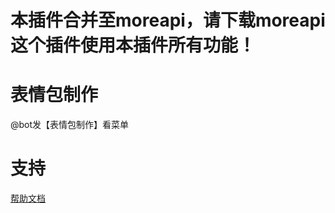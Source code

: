 # 本插件合并至moreapi，请下载moreapi这个插件使用本插件所有功能！

# 表情包制作
@bot发【表情包制作】看菜单


# 支持

[帮助文档](https://astrbot.soulter.top/center/docs/%E5%BC%80%E5%8F%91/%E6%8F%92%E4%BB%B6%E5%BC%80%E5%8F%91/
)
